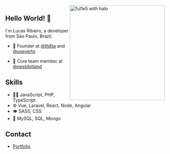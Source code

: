 <img src="https://i.imgur.com/68mbMBg.gif" align="right" width="300" alt="ful1e5 with halo"/>

## Hello World! 👋
I'm Lucas Ribeiro, a developer from São Paulo, Brazil.

- 🧭 Founder at [@th8ta](https://github.com/th8ta) and [@useverto](https://github.com/useverto)

- 👥 Core team member at [@nestdotland](https://github.com/nestdotland)

## Skills
- 👨‍💻 JavaScript, PHP, TypeScript
- ⚙️ Vue, Laravel, React, Node, Angular
- 👁️ SASS, CSS
- 💽 MySQL, SQL, Mongo

## Contact
- [Portfolio](https://zerorulez.github.io/#/)
